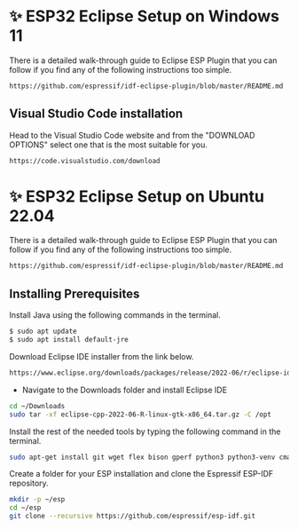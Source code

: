 # ✨ ESP32 Eclipse Setup on Windows 11
There is a detailed walk-through guide to Eclipse ESP Plugin that you can follow if you find any of the following instructions too simple.
```sh
https://github.com/espressif/idf-eclipse-plugin/blob/master/README.md
```


## Visual Studio Code installation
Head to the Visual Studio Code website and from the "DOWNLOAD OPTIONS" select one that is the most suitable for you.

```sh
https://code.visualstudio.com/download
```


# ✨ ESP32 Eclipse Setup on Ubuntu 22.04
There is a detailed walk-through guide to Eclipse ESP Plugin that you can follow if you find any of the following instructions too simple.
```sh
https://github.com/espressif/idf-eclipse-plugin/blob/master/README.md
```
## Installing Prerequisites
Install Java using the following commands in the terminal.
```sh
$ sudo apt update
$ sudo apt install default-jre
```
Download Eclipse IDE installer from the link below.
```sh
https://www.eclipse.org/downloads/packages/release/2022-06/r/eclipse-ide-cc-developers
```
* Navigate to the Downloads folder and install Eclipse IDE
```sh
cd ~/Downloads
sudo tar -xf eclipse-cpp-2022-06-R-linux-gtk-x86_64.tar.gz -C /opt

```
Install the rest of the needed tools by typing the following command in the terminal.
```sh
sudo apt-get install git wget flex bison gperf python3 python3-venv cmake ninja-build ccache libffi-dev libssl-dev dfu-util libusb-1.0-0
```
Create a folder for your ESP installation and clone the Espressif ESP-IDF repository.
```sh
mkdir -p ~/esp
cd ~/esp
git clone --recursive https://github.com/espressif/esp-idf.git
```





